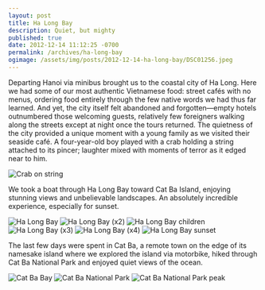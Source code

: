 ```yaml
---
layout: post
title: Ha Long Bay
description: Quiet, but mighty
published: true
date: 2012-12-14 11:12:25 -0700
permalink: /archives/ha-long-bay
ogimage: /assets/img/posts/2012-12-14-ha-long-bay/DSC01256.jpeg
---
```

Departing Hanoi via minibus brought us to the coastal city of Ha Long. Here we had some of our most authentic Vietnamese food: street cafés with no menus, ordering food entirely through the few native words we had thus far learned. And yet, the city itself felt abandoned and forgotten—empty hotels outnumbered those welcoming guests, relatively few foreigners walking along the streets except at night once the tours returned. The quietness of the city provided a unique moment with a young family as we visited their seaside café. A four-year-old boy played with a crab holding a string attached to its pincer; laughter mixed with moments of terror as it edged near to him.

![Crab on string][1]

We took a boat through Ha Long Bay toward Cat Ba Island, enjoying stunning views and unbelievable landscapes. An absolutely incredible experience, especially for sunset.

![Ha Long Bay][2]
![Ha Long Bay (x2)][3]
![Ha Long Bay children][4]
![Ha Long Bay (x3)][5]
![Ha Long Bay (x4)][6]
![Ha Long Bay sunset][7]

The last few days were spent in Cat Ba, a remote town on the edge of its namesake island where we explored the island via motorbike, hiked through Cat Ba National Park and enjoyed quiet views of the ocean.

![Cat Ba Bay][8]
![Cat Ba National Park][9]
![Cat Ba National Park peak][10]

[1]: /assets/img/posts/2012-12-14-ha-long-bay/DSC01120.jpeg
[2]: /assets/img/posts/2012-12-14-ha-long-bay/DSC01232.jpeg
[3]: /assets/img/posts/2012-12-14-ha-long-bay/DSC01236.jpeg
[4]: /assets/img/posts/2012-12-14-ha-long-bay/DSC01256.jpeg
[5]: /assets/img/posts/2012-12-14-ha-long-bay/DSC01261.jpeg
[6]: /assets/img/posts/2012-12-14-ha-long-bay/DSC01265.jpeg
[7]: /assets/img/posts/2012-12-14-ha-long-bay/DSC01303.jpeg
[8]: /assets/img/posts/2012-12-14-ha-long-bay/DSC01337.jpeg
[9]: /assets/img/posts/2012-12-14-ha-long-bay/DSC01343.jpeg
[10]: /assets/img/posts/2012-12-14-ha-long-bay/DSC01350.jpeg